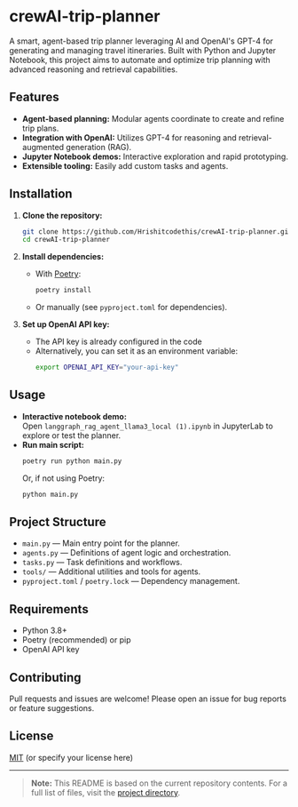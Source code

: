 # crewAI-trip-planner

A smart, agent-based trip planner leveraging AI and OpenAI's GPT-4 for generating and managing travel itineraries. Built with Python and Jupyter Notebook, this project aims to automate and optimize trip planning with advanced reasoning and retrieval capabilities.

## Features

- **Agent-based planning:** Modular agents coordinate to create and refine trip plans.
- **Integration with OpenAI:** Utilizes GPT-4 for reasoning and retrieval-augmented generation (RAG).
- **Jupyter Notebook demos:** Interactive exploration and rapid prototyping.
- **Extensible tooling:** Easily add custom tasks and agents.

## Installation

1. **Clone the repository:**
   ```sh
   git clone https://github.com/Hrishitcodethis/crewAI-trip-planner.git
   cd crewAI-trip-planner
   ```

2. **Install dependencies:**
   - With [Poetry](https://python-poetry.org/):
     ```sh
     poetry install
     ```
   - Or manually (see `pyproject.toml` for dependencies).

3. **Set up OpenAI API key:**
   - The API key is already configured in the code
   - Alternatively, you can set it as an environment variable:
     ```sh
     export OPENAI_API_KEY="your-api-key"
     ```

## Usage

- **Interactive notebook demo:**  
  Open `langgraph_rag_agent_llama3_local (1).ipynb` in JupyterLab to explore or test the planner.
- **Run main script:**  
  ```sh
  poetry run python main.py
  ```
  Or, if not using Poetry:
  ```sh
  python main.py
  ```

## Project Structure

- `main.py` — Main entry point for the planner.
- `agents.py` — Definitions of agent logic and orchestration.
- `tasks.py` — Task definitions and workflows.
- `tools/` — Additional utilities and tools for agents.
- `pyproject.toml` / `poetry.lock` — Dependency management.

## Requirements

- Python 3.8+
- Poetry (recommended) or pip
- OpenAI API key

## Contributing

Pull requests and issues are welcome! Please open an issue for bug reports or feature suggestions.

## License

[MIT](LICENSE) (or specify your license here)

---

> **Note:** This README is based on the current repository contents. For a full list of files, visit the [project directory](https://github.com/Hrishitcodethis/crewAI-trip-planner/tree/main/).
